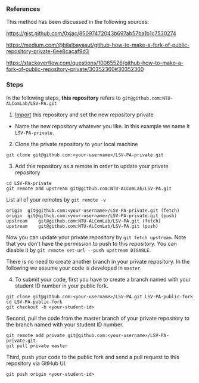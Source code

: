 ### References

This method has been discussed in the following sources:

https://gist.github.com/0xjac/85097472043b697ab57ba1b1c7530274

https://medium.com/@bilalbayasut/github-how-to-make-a-fork-of-public-repository-private-6ee8cacaf9d3

https://stackoverflow.com/questions/10065526/github-how-to-make-a-fork-of-public-repository-private/30352360#30352360

### Steps

In the following steps, **this repository** refers to `git@github.com:NTU-ALComLab/LSV-PA.git`

1. [Import][GitHub Importer] this repository and set the new repository private  
- Name the new repository whatever you like. In this example we name it `LSV-PA-private`.

[GitHub Importer]: https://docs.github.com/en/free-pro-team@latest/github/importing-your-projects-to-github/importing-a-repository-with-github-importer

2. Clone the private repository to your local machine
```
git clone git@github.com:<your-username>/LSV-PA-private.git
```

3. Add this repository as a remote in order to update your private repository
```
cd LSV-PA-private
git remote add upstream git@github.com:NTU-ALComLab/LSV-PA.git
```

List all of your remotes by `git remote -v`
```
origin	git@github.com:<your-username>/LSV-PA-private.git (fetch)
origin	git@github.com:<your-username>/LSV-PA-private.git (push)
upstream	git@github.com:NTU-ALComLab/LSV-PA.git (fetch)
upstream	git@github.com:NTU-ALComLab/LSV-PA.git (push)
```

Now you can update your private repository by `git fetch upstream`.
Note that you don't have the permission to push to this repository.
You can disable it by `git remote set-url --push upstream DISABLE`.

There is no need to create another branch in your private repository.
In the following we assume your code is developed in `master`.

4. To submit your code, first you have to create a branch named with your student ID number in your public fork.
```
git clone git@github.com:<your-username>/LSV-PA.git LSV-PA-public-fork
cd LSV-PA-public-fork
git checkout -b <your-student-id>
```

Second, pull the code from the master branch of your private repository to the branch named with your student ID number.
```
git remote add private git@github.com:<your-username>/LSV-PA-private.git
git pull private master
```

Third, push your code to the public fork and send a pull request to this repository via GitHub UI.
```
git push origin <your-student-id>
```
